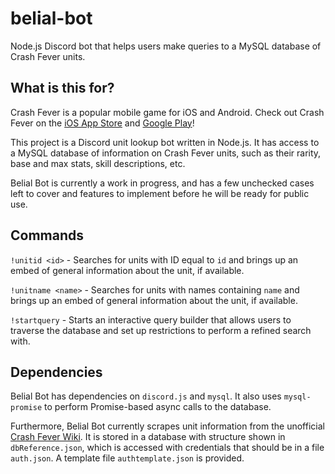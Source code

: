 # belial-bot
Node.js Discord bot that helps users make queries to a MySQL database of Crash Fever units. 

## What is this for?
Crash Fever is a popular mobile game for iOS and Android. Check out Crash Fever on the [iOS App Store](https://itunes.apple.com/ca/app/crash-fever/id1146722894) and [Google Play](https://play.google.com/store/apps/details?id=com.wonderplanet.CrashFever)!

This project is a Discord unit lookup bot written in Node.js. It has access to a MySQL database of information on Crash Fever units, such as their rarity, base and max stats, skill descriptions, etc.

Belial Bot is currently a work in progress, and has a few unchecked cases left to cover and features to implement before he will be ready for public use.

## Commands
`!unitid <id>` - Searches for units with ID equal to `id` and brings up an embed of general information about the unit, if available.

`!unitname <name>` - Searches for units with names containing `name` and brings up an embed of general information about the unit, if available.

`!startquery` - Starts an interactive query builder that allows users to traverse the database and set up restrictions to perform a refined search with.

## Dependencies
Belial Bot has dependencies on `discord.js` and `mysql`. It also uses `mysql-promise` to perform Promise-based async calls to the database.

Furthermore, Belial Bot currently scrapes unit information from the unofficial [Crash Fever Wiki](https://cf-wiki.info/). It is stored in a database with structure shown in `dbReference.json`, which is accessed with credentials that should be in a file `auth.json`. A template file `authtemplate.json` is provided.